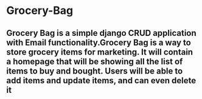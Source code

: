 # Grocery-Bag
## Grocery Bag is a simple django CRUD application with Email functionality.Grocery Bag is a way to store grocery items for marketing. It will contain a homepage that will be showing all the list of items to buy and bought. Users will be able to add items and update items, and can even delete it

